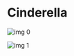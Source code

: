 # Cinderella

![img 0](https://i.imgur.com/pBPwNca.jpg)

![img 1](https://i.imgur.com/6NG0IbX.png)

